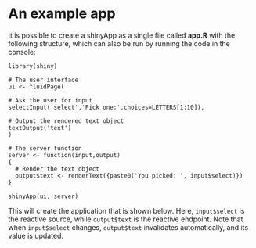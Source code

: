 An example app
=======================

It is possible to create a shinyApp as a single file called **app.R** with the following structure, which can also be run by running the code in the console:

```{r,eval=FALSE}
library(shiny)

# The user interface
ui <- fluidPage(

# Ask the user for input
selectInput('select','Pick one:',choices=LETTERS[1:10]),

# Output the rendered text object
textOutput('text')
)

# The server function
server <- function(input,output)
{
  # Render the text object
  output$text <- renderText({paste0('You picked: ', input$select)})
}

shinyApp(ui, server)
```

This will create the application that is shown below. Here, `input$select` is the reactive source, while `output$text` is the reactive endpoint. Note that when `input$select` changes, `output$text` invalidates automatically, and its value is updated.
